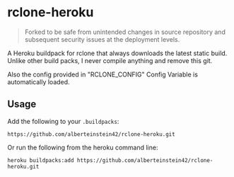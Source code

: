 # rclone-heroku

> Forked to be safe from unintended changes in source repository and subsequent security issues at the deployment levels.

A Heroku buildpack for rclone that always downloads the latest static build.
Unlike other build packs, I never compile anything and remove this git.

Also the config provided in "RCLONE_CONFIG" Config Variable is automatically loaded.

## Usage

Add the following to your `.buildpacks`:

```
https://github.com/alberteinstein42/rclone-heroku.git
```

Or run the following from the heroku command line:

```
heroku buildpacks:add https://github.com/alberteinstein42/rclone-heroku.git
